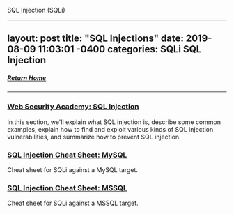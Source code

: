 SQL Injection (SQLi)

---
layout: post
title:  "SQL Injections"
date:   2019-08-09 11:03:01 -0400
categories: SQLi SQL Injection
---
##### [Return Home](https://thegetch.github.io/penetration/testing/resources/2020/07/24/Home/)

---

### [Web Security Academy: SQL Injection](https://portswigger.net/web-security/sql-injection)

In this section, we'll explain what SQL injection is, describe some common examples, explain how to find and exploit various kinds of SQL injection vulnerabilities, and summarize how to prevent SQL injection.

### [SQL Injection Cheat Sheet: MySQL](https://www.gracefulsecurity.com/sql-injection-cheat-sheet-mssql/)

Cheat sheet for SQLi against a MySQL target.

### [SQL Injection Cheat Sheet: MSSQL](https://www.gracefulsecurity.com/sql-injection-cheat-sheet-mysql/)

Cheat sheet for SQLi against a MSSQL target.

